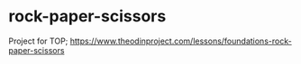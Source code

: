 # rock-paper-scissors
Project for TOP; https://www.theodinproject.com/lessons/foundations-rock-paper-scissors
